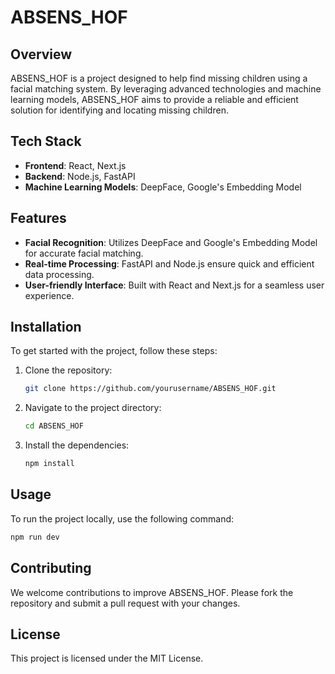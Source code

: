 # ABSENS_HOF
## Overview

ABSENS_HOF is a project designed to help find missing children using a facial matching system. By leveraging advanced technologies and machine learning models, ABSENS_HOF aims to provide a reliable and efficient solution for identifying and locating missing children.

## Tech Stack

- **Frontend**: React, Next.js
- **Backend**: Node.js, FastAPI
- **Machine Learning Models**: DeepFace, Google's Embedding Model

## Features

- **Facial Recognition**: Utilizes DeepFace and Google's Embedding Model for accurate facial matching.
- **Real-time Processing**: FastAPI and Node.js ensure quick and efficient data processing.
- **User-friendly Interface**: Built with React and Next.js for a seamless user experience.

## Installation

To get started with the project, follow these steps:

1. Clone the repository:
    ```bash
    git clone https://github.com/yourusername/ABSENS_HOF.git
    ```
2. Navigate to the project directory:
    ```bash
    cd ABSENS_HOF
    ```
3. Install the dependencies:
    ```bash
    npm install
    ```

## Usage

To run the project locally, use the following command:
```bash
npm run dev
```

## Contributing

We welcome contributions to improve ABSENS_HOF. Please fork the repository and submit a pull request with your changes.

## License

This project is licensed under the MIT License.